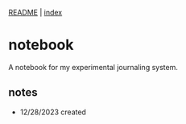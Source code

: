 [README](./README.md) | [index](./_index.md)

# notebook
A notebook for my experimental journaling system.

## notes
* 12/28/2023 created
